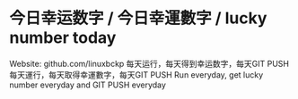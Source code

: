 # 今日幸运数字 / 今日幸運數字 / lucky number today
Website: github.com/linuxbckp
每天运行，每天得到幸运数字，每天GIT PUSH
每天運行，每天取得幸運數字，每天GIT PUSH
Run everyday, get lucky number everyday and GIT PUSH everyday
